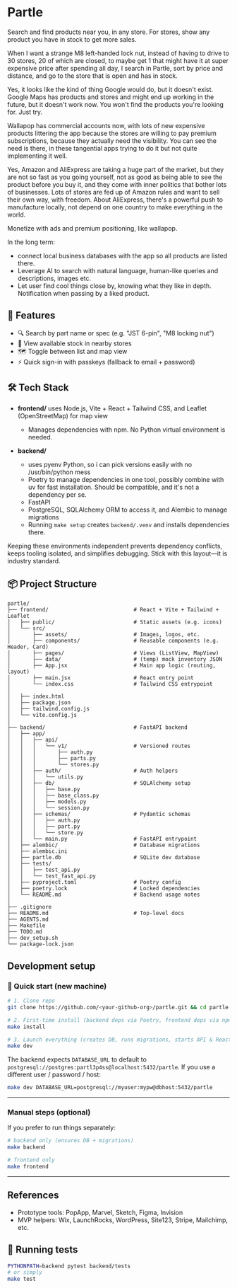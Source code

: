 # Partle

Search and find products near you, in any store.
For stores, show any product you have in stock to get more sales.

When I want a strange M8 left-handed lock nut, instead of having to drive to 30 stores, 20 of which are closed, to maybe get 1 that might have it at super expensive price after spending all day, I search in Partle, sort by price and distance, and go to the store that is open and has in stock.

Yes, it looks like the kind of thing Google would do, but it doesn't exist. Google Maps has products and stores and might end up working in the future, but it doesn't work now. You won't find the products you're looking for. Just try.

Wallapop has commercial accounts now, with lots of new expensive products littering the app because the stores are willing to pay premium subscriptions, because they actually need the visibility. You can see the need is there, in these tangential apps trying to do it but not quite implementing it well.

Yes, Amazon and AliExpress are taking a huge part of the market, but they are not so fast as you going yourself, not as good as being able to see the product before you buy it, and they come with inner politics that bother lots of businesses. Lots of stores are fed up of Amazon rules and want to sell their own way, with freedom. About AliExpress, there's a powerful push to manufacture locally, not depend on one country to make everything in the world.

Monetize with ads and premium positioning, like wallapop.

In the long term:

* connect local business databases with the app so all products are listed there.
* Leverage AI to search with natural language, human-like queries and descriptions, images etc.
* Let user find cool things close by, knowing what they like in depth. Notification when passing by a liked product.

## 🚀 Features

* 🔍 Search by part name or spec (e.g. "JST 6-pin", "M8 locking nut")
* 📍 View available stock in nearby stores
* 🗺 Toggle between list and map view
* ⚡ Quick sign-in with passkeys (fallback to email + password)

## 🛠 Tech Stack

* **frontend/** uses Node.js, Vite + React + Tailwind CSS, and Leaflet (OpenStreetMap) for map view

  * Manages dependencies with npm. No Python virtual environment is needed.
* **backend/**

  * uses pyenv Python, so i can pick versions easily with no /usr/bin/python mess
  * Poetry to manage dependencies in one tool, possibly combine with uv for fast installation. Should be compatible, and it's not a dependency per se.
  * FastAPI
  * PostgreSQL, SQLAlchemy ORM to access it, and Alembic to manage migrations
  * Running `make setup` creates `backend/.venv` and installs dependencies there.

Keeping these environments independent prevents dependency conflicts, keeps tooling isolated, and simplifies debugging. Stick with this layout—it is industry standard.

## 📦 Project Structure

```
partle/
├── frontend/                           # React + Vite + Tailwind + Leaflet
│   ├── public/                         # Static assets (e.g. icons)
│   └── src/
│       ├── assets/                     # Images, logos, etc.
│       ├── components/                 # Reusable components (e.g. Header, Card)
│       ├── pages/                      # Views (ListView, MapView)
│       ├── data/                       # (temp) mock inventory JSON
│       ├── App.jsx                     # Main app logic (routing, layout)
│       ├── main.jsx                    # React entry point
│       └── index.css                   # Tailwind CSS entrypoint
│
│   ├── index.html
│   ├── package.json
│   ├── tailwind.config.js
│   └── vite.config.js
│
├── backend/                            # FastAPI backend
│   ├── app/
│   │   ├── api/
│   │   │   └── v1/                     # Versioned routes
│   │   │       ├── auth.py
│   │   │       ├── parts.py
│   │   │       └── stores.py
│   │   ├── auth/                       # Auth helpers
│   │   │   └── utils.py
│   │   ├── db/                         # SQLAlchemy setup
│   │   │   ├── base.py
│   │   │   ├── base_class.py
│   │   │   ├── models.py
│   │   │   └── session.py
│   │   ├── schemas/                    # Pydantic schemas
│   │   │   ├── auth.py
│   │   │   ├── part.py
│   │   │   └── store.py
│   │   └── main.py                     # FastAPI entrypoint
│   ├── alembic/                        # Database migrations
│   ├── alembic.ini
│   ├── partle.db                       # SQLite dev database
│   ├── tests/
│   │   ├── test_api.py
│   │   └── test_fast_api.py
│   ├── pyproject.toml                  # Poetry config
│   ├── poetry.lock                     # Locked dependencies
│   └── README.md                       # Backend usage notes
│
├── .gitignore
├── README.md                           # Top-level docs
├── AGENTS.md
├── Makefile
├── TODO.md
├── dev_setup.sh
└── package-lock.json
```

## Development setup

### 🚀 Quick start (new machine)

```bash
# 1. Clone repo
git clone https://github.com/<your-github-org>/partle.git && cd partle   # replace <your-github-org> with your GitHub org or username

# 2. First‑time install (backend deps via Poetry, frontend deps via npm)
make install

# 3. Launch everything (creates DB, runs migrations, starts API & React)
make dev
```

The backend expects `DATABASE_URL` to default to
`postgresql://postgres:partl3p4ss@localhost:5432/partle`.
If you use a different user / password / host:

```bash
make dev DATABASE_URL=postgresql://myuser:mypw@dbhost:5432/partle
```

---

### Manual steps (optional)

If you prefer to run things separately:

```bash
# backend only (ensures DB + migrations)
make backend

# frontend only
make frontend
```

---

## References

* Prototype tools: PopApp, Marvel, Sketch, Figma, Invision
* MVP helpers: Wix, LaunchRocks, WordPress, Site123, Stripe, Mailchimp, etc.

## 🧪 Running tests

```bash
PYTHONPATH=backend pytest backend/tests
# or simply
make test
```
